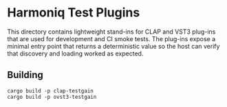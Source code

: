 # Harmoniq Test Plugins

This directory contains lightweight stand-ins for CLAP and VST3 plug-ins
that are used for development and CI smoke tests. The plug-ins expose a
minimal entry point that returns a deterministic value so the host can
verify that discovery and loading worked as expected.

## Building

```
cargo build -p clap-testgain
cargo build -p ovst3-testgain
```

